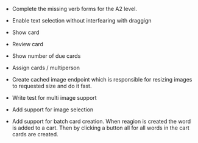 - Complete the missing verb forms for the A2 level.  
- Enable text selection without interfearing with draggign
- Show card
- Review card
- Show number of due cards
- Assign cards / multiperson

- Create cached image endpoint which is responsible for resizing images to requested size and do it fast.
- Write test for multi image support
- Add support for image selection



- Add support for batch card creation. When reagion is created the word is added to a cart. Then by clicking a button all for all words in the cart cards are created.
